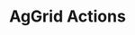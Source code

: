 ---
slug: aggrid-actions
version: v1.306.0
title: AgGrid Actions
tags: ['App Editor']
image: ./aggrid_actions.png
description: AgGrid and Database Studio rows now support actions, components that will be displayed at each row of the table.
features:
  [
    'Support the following components:',
    'Button',
    'Toggle',
    'Select'
  ]
docs: /docs/apps/app_configuration_settings/aggrid_table#table-actions
---